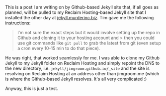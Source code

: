 This is a post I am writing on by Github-based Jekyll site that, if all goes as planned, will be pulled to my Reclaim Hosting-based Jekyll site that I installed the other day at [jekyll.murderinc.biz](https://jekyll.murderinc.biz). Tim gave me the following instructions:

> I’m not sure the exact steps but it would involve setting up the repo in Github and cloning it to your hosting account and  > then you could use git commands like ```git pull``` to grab the latest from git (even setup a cron every 10-15 min to do 
> that piece).

He was right, that worked seamlessly for me. I was able to clone my Github Jekyll to my Jekyll folder on Reclaim Hosting and simply repoint the DNS to the new directory, i.e. ```jekyll/jimgroom.github.io/_site``` and the site is resolving on Reclaim Hosting at an address other than jimgroom.me (which is where the Github-based Jekyll resolves. It's all very complicated :)

Anyway, this is just a test.
